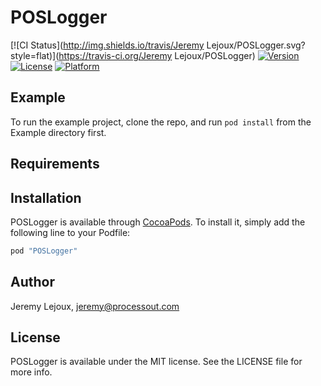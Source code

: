 # POSLogger

[![CI Status](http://img.shields.io/travis/Jeremy Lejoux/POSLogger.svg?style=flat)](https://travis-ci.org/Jeremy Lejoux/POSLogger)
[![Version](https://img.shields.io/cocoapods/v/POSLogger.svg?style=flat)](http://cocoapods.org/pods/POSLogger)
[![License](https://img.shields.io/cocoapods/l/POSLogger.svg?style=flat)](http://cocoapods.org/pods/POSLogger)
[![Platform](https://img.shields.io/cocoapods/p/POSLogger.svg?style=flat)](http://cocoapods.org/pods/POSLogger)

## Example

To run the example project, clone the repo, and run `pod install` from the Example directory first.

## Requirements

## Installation

POSLogger is available through [CocoaPods](http://cocoapods.org). To install
it, simply add the following line to your Podfile:

```ruby
pod "POSLogger"
```

## Author

Jeremy Lejoux, jeremy@processout.com

## License

POSLogger is available under the MIT license. See the LICENSE file for more info.
